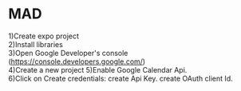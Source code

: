 # MAD

1)Create expo project <br/>
2)Install libraries <br/>
3)Open Google Developer's console (https://console.developers.google.com/) <br/>
4)Create a new project 5)Enable Google Calendar Api. <br/>
6)Click on Create credentials: create Api Key. create OAuth client Id. <br/>

